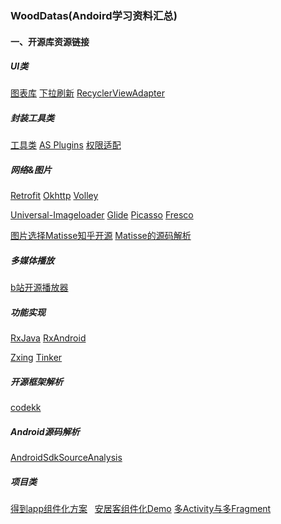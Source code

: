 ### WoodDatas(Andoird学习资料汇总)
#### 一、开源库资源链接
##### UI类
[图表库](https://github.com/PhilJay/MPAndroidChart)  [下拉刷新](https://github.com/scwang90/SmartRefreshLayout)
[RecyclerViewAdapter](https://github.com/CymChad/BaseRecyclerViewAdapterHelper)
##### 封装工具类
[工具类](https://github.com/Blankj/AndroidUtilCode) [AS Plugins](https://github.com/balsikandar/Android-Studio-Plugins)
[权限适配](https://github.com/jokermonn/permissions4m) 
##### 网络&图片
[Retrofit](https://github.com/square/retrofit)  [Okhttp](https://github.com/square/okhttp)  [Volley](https://android.googlesource.com/platform/frameworks/volley)

[Universal-Imageloader](https://github.com/nostra13/Android-Universal-Image-Loader) [Glide](https://github.com/bumptech/glide) [Picasso](https://github.com/square/picasso)  [Fresco](https://github.com/facebook/fresco)

[图片选择Matisse知乎开源](https://github.com/zhihu/Matisse) [Matisse的源码解析](https://mp.weixin.qq.com/s?__biz=MzA5MzI3NjE2MA==&mid=2650242263&idx=1&sn=1b563fbe7bf136c18c0897f70ee0f419&chksm=88638db8bf1404aeccb8854bc67375398ce39211a0139a4987d320a7dcb839ca8bef7c2305b8&mpshare=1&scene=1&srcid=0124m7swrZFlpoQ8aNKJVcK3&key=e69b003677a0a18af7681839532b4073b1ea9af0029af58eb01199be6eeba500afd9d59611ad37f7dbd6860be66dfa3753f43660a2fdbd5b44d4c92b44ddc8797da21fcfca47eee9e89c37781da28ecf&ascene=0&uin=MTc1MDA2MDUyMg%3D%3D&devicetype=iMac+MacBookPro12%2C1+OSX+OSX+10.12.5+build(16F73)&version=12020810&nettype=WIFI&lang=zh_CN&fontScale=100&pass_ticket=H6l12lMvC7xvTH0Uo4zVr7FsxIeMZIBoUCY%2BEE5xvlGF6d0oGTSaEoFOv6MfTcw8)
##### 多媒体播放
[b站开源播放器](https://github.com/Bilibili/ijkplayer)
##### 功能实现
[RxJava](https://github.com/ReactiveX/RxJava)
[RxAndroid](https://github.com/ReactiveX/RxAndroid)

[Zxing](https://github.com/zxing/zxing)
[Tinker](https://github.com/Tencent/tinker)
##### 开源框架解析
[codekk](https://github.com/android-cn/android-open-project-analysis)
##### Android源码解析
[AndroidSdkSourceAnalysis](https://github.com/LittleFriendsGroup/AndroidSdkSourceAnalysis)
##### 项目类
[得到app组件化方案](https://github.com/luojilab/DDComponentForAndroid)  
[安居客组件化Demo](https://github.com/BaronZ88/MinimalistWeather/blob/master/build.gradle)
[多Activity与多Fragment](https://github.com/YoKeyword/Fragmentation)



